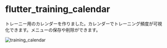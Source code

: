 # flutter_training_calendar

トレーニー用のカレンダーを作りました。カレンダーでトレーニング頻度が可視化できます。メニューの保存や削除ができます。

![training_calendar](https://user-images.githubusercontent.com/82754459/123298452-7b25aa80-d553-11eb-89fc-01f522d0f8f7.gif)





